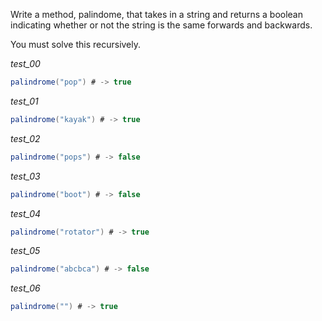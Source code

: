 Write a method, palindome, that takes in a string and returns a boolean indicating whether or not the string is the same forwards and backwards.

You must solve this recursively.

_test_00_

```java
palindrome("pop") # -> true
```

_test_01_

```java
palindrome("kayak") # -> true
```

_test_02_

```java
palindrome("pops") # -> false
```

_test_03_

```java
palindrome("boot") # -> false
```

_test_04_

```java
palindrome("rotator") # -> true
```

_test_05_

```java
palindrome("abcbca") # -> false
```

_test_06_

```java
palindrome("") # -> true
```
